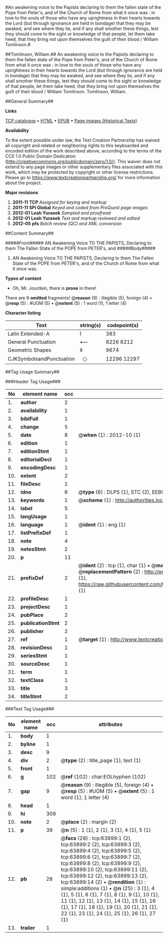 #An awakening voice to the Papists declaring to them the fallen state of the Pope from Peter's, and of the Church of Rome from what it once was : in love to the souls of those who have any uprightness in their hearts towards the Lord (but through ignorance are held in bondage) that they may be awaked, and see where they lie, and if any shall smother these things, lest they should come to the sight or knowledge of that people, let them take heed, that they bring not upon themselves the guilt of their blood / William Tomlinson.#

##Tomlinson, William.##
An awakening voice to the Papists declaring to them the fallen state of the Pope from Peter's, and of the Church of Rome from what it once was : in love to the souls of those who have any uprightness in their hearts towards the Lord (but through ignorance are held in bondage) that they may be awaked, and see where they lie, and if any shall smother these things, lest they should come to the sight or knowledge of that people, let them take heed, that they bring not upon themselves the guilt of their blood / William Tomlinson.
Tomlinson, William.

##General Summary##

**Links**

[TCP catalogue](http://www.ota.ox.ac.uk/tcp/)  • 
[HTML](http://tei.it.ox.ac.uk/tcp/Texts-HTML/free/A62/A62896.html)  • 
[EPUB](http://tei.it.ox.ac.uk/tcp/Texts-EPUB/free/A62/A62896.epub) • 
[Page images (Historical Texts)](https://historicaltexts.jisc.ac.uk/eebo-12590649e)

**Availability**

To the extent possible under law, the Text Creation Partnership has waived all copyright and related or neighboring rights to this keyboarded and encoded edition of the work described above, according to the terms of the CC0 1.0 Public Domain Dedication (http://creativecommons.org/publicdomain/zero/1.0/). This waiver does not extend to any page images or other supplementary files associated with this work, which may be protected by copyright or other license restrictions. Please go to https://www.textcreationpartnership.org/ for more information about the project.

**Major revisions**

1. __2011-11__ __TCP__ *Assigned for keying and markup*
1. __2011-11__ __SPi Global__ *Keyed and coded from ProQuest page images*
1. __2012-01__ __Leah Yurasek__ *Sampled and proofread*
1. __2012-01__ __Leah Yurasek__ *Text and markup reviewed and edited*
1. __2012-05__ __pfs__ *Batch review (QC) and XML conversion*

##Content Summary##

#####Front#####
AN Awakening Voice TO THE PAPISTS, Declaring to them The Fallen State of the POPE from PETER's, and 
#####Body#####

1. AN Awakening Voice TO THE PAPISTS, Declaring to them The Fallen State of the POPE from PETER's, and of the Church of Rome from what it once was.

**Types of content**

  * Oh, Mr. Jourdain, there is **prose** in there!

There are 9 **omitted** fragments! 
 @__reason__ (9) : illegible (5), foreign (4)  •  @__resp__ (5) : #UOM (5)  •  @__extent__ (5) : 1 word (1), 1 letter (4)

**Character listing**


|Text|string(s)|codepoint(s)|
|---|---|---|
|Latin Extended-A|ſ|383|
|General Punctuation|•—|8226 8212|
|Geometric Shapes|◊|9674|
|CJKSymbolsandPunctuation|〈〉|12296 12297|

##Tag Usage Summary##

###Header Tag Usage###

|No|element name|occ|attributes|
|---|---|---|---|
|1.|__author__|2||
|2.|__availability__|1||
|3.|__biblFull__|1||
|4.|__change__|5||
|5.|__date__|8| @__when__ (1) : 2012-10 (1)|
|6.|__edition__|1||
|7.|__editionStmt__|1||
|8.|__editorialDecl__|1||
|9.|__encodingDesc__|1||
|10.|__extent__|2||
|11.|__fileDesc__|1||
|12.|__idno__|6| @__type__ (6) : DLPS (1), STC (2), EEBO-CITATION (1), OCLC (1), VID (1)|
|13.|__keywords__|1| @__scheme__ (1) : http://authorities.loc.gov/ (1)|
|14.|__label__|5||
|15.|__langUsage__|1||
|16.|__language__|1| @__ident__ (1) : eng (1)|
|17.|__listPrefixDef__|1||
|18.|__note__|4||
|19.|__notesStmt__|2||
|20.|__p__|11||
|21.|__prefixDef__|2| @__ident__ (2) : tcp (1), char (1)  •  @__matchPattern__ (2) : ([0-9\-]+):([0-9IVX]+) (1), (.+) (1)  •  @__replacementPattern__ (2) : http://eebo.chadwyck.com/downloadtiff?vid=$1&page=$2 (1), https://raw.githubusercontent.com/textcreationpartnership/Texts/master/tcpchars.xml#$1 (1)|
|22.|__profileDesc__|1||
|23.|__projectDesc__|1||
|24.|__pubPlace__|2||
|25.|__publicationStmt__|2||
|26.|__publisher__|2||
|27.|__ref__|1| @__target__ (1) : http://www.textcreationpartnership.org/docs/. (1)|
|28.|__revisionDesc__|1||
|29.|__seriesStmt__|1||
|30.|__sourceDesc__|1||
|31.|__term__|1||
|32.|__textClass__|1||
|33.|__title__|3||
|34.|__titleStmt__|2||


###Text Tag Usage###

|No|element name|occ|attributes|
|---|---|---|---|
|1.|__body__|1||
|2.|__byline__|1||
|3.|__desc__|9||
|4.|__div__|2| @__type__ (2) : title_page (1), text (1)|
|5.|__front__|1||
|6.|__g__|102| @__ref__ (102) : char:EOLhyphen (102)|
|7.|__gap__|9| @__reason__ (9) : illegible (5), foreign (4)  •  @__resp__ (5) : #UOM (5)  •  @__extent__ (5) : 1 word (1), 1 letter (4)|
|8.|__head__|1||
|9.|__hi__|309||
|10.|__note__|2| @__place__ (2) : margin (2)|
|11.|__p__|39| @__n__ (5) : 1 (1), 2 (1), 3 (1), 4 (1), 5 (1)|
|12.|__pb__|28| @__facs__ (28) : tcp:63899:1 (2), tcp:63899:2 (2), tcp:63899:3 (2), tcp:63899:4 (2), tcp:63899:5 (2), tcp:63899:6 (2), tcp:63899:7 (2), tcp:63899:8 (2), tcp:63899:9 (2), tcp:63899:10 (2), tcp:63899:11 (2), tcp:63899:12 (2), tcp:63899:13 (2), tcp:63899:14 (2)  •  @__rendition__ (1) : simple:additions (1)  •  @__n__ (25) : 3 (1), 4 (1), 5 (1), 6 (1), 7 (1), 8 (1), 9 (1), 10 (1), 11 (1), 12 (1), 13 (1), 14 (1), 15 (1), 16 (1), 17 (1), 18 (1), 19 (1), 20 (1), 21 (1), 22 (1), 23 (1), 24 (1), 25 (1), 26 (1), 27 (1)|
|13.|__trailer__|1||
